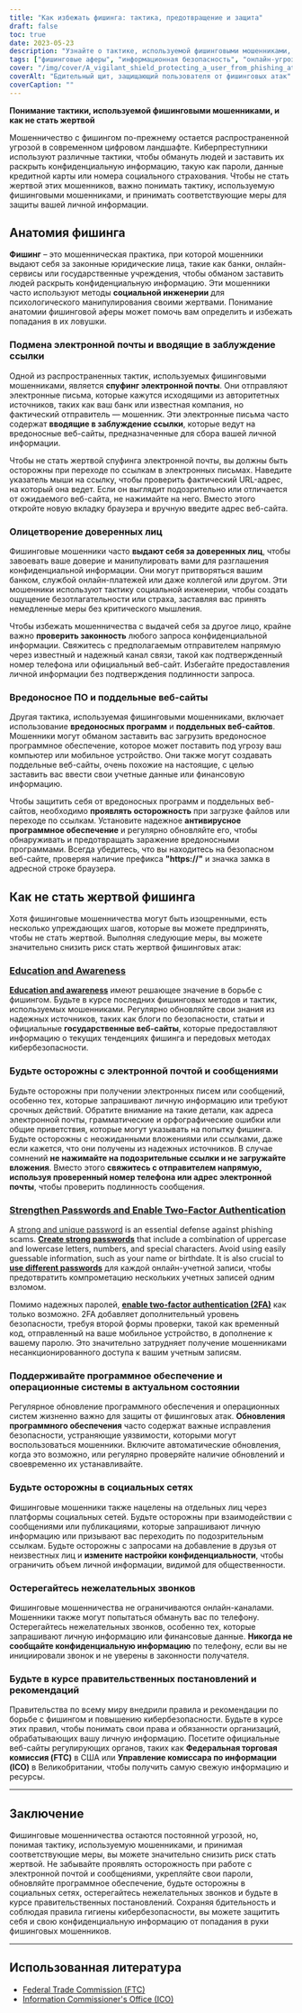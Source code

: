 ```yaml
---
title: "Как избежать фишинга: тактика, предотвращение и защита"
draft: false
toc: true
date: 2023-05-23
description: "Узнайте о тактике, используемой фишинговыми мошенниками, и откройте для себя эффективные стратегии, чтобы не стать жертвой."
tags: ["фишинговые аферы", "информационная безопасность", "онлайн-угрозы", "подмена электронной почты", "социальная инженерия", "защита от вредоносных программ", "онлайн-безопасность", "безопасность данных", "кража личных данных", "защита паролем", "двухфакторная аутентификация", "обновления программного обеспечения", "правительственные постановления", "онлайн-конфиденциальность", "киберосведомленность", "цифровое мошенничество", "осведомленность о фишинге", "безопасность в социальных сетях", "онлайн-мошенничество", "предотвращение киберпреступлений"]
cover: "/img/cover/A_vigilant_shield_protecting_a_user_from_phishing_attacks.png"
coverAlt: "Бдительный щит, защищающий пользователя от фишинговых атак"
coverCaption: ""
---
```


**Понимание тактики, используемой фишинговыми мошенниками, и как не стать жертвой**

Мошенничество с фишингом по-прежнему остается распространенной угрозой в современном цифровом ландшафте. Киберпреступники используют различные тактики, чтобы обмануть людей и заставить их раскрыть конфиденциальную информацию, такую как пароли, данные кредитной карты или номера социального страхования. Чтобы не стать жертвой этих мошенников, важно понимать тактику, используемую фишинговыми мошенниками, и принимать соответствующие меры для защиты вашей личной информации.

## Анатомия фишинга

**Фишинг** – это мошенническая практика, при которой мошенники выдают себя за законные юридические лица, такие как банки, онлайн-сервисы или государственные учреждения, чтобы обманом заставить людей раскрыть конфиденциальную информацию. Эти мошенники часто используют методы **социальной инженерии** для психологического манипулирования своими жертвами. Понимание анатомии фишинговой аферы может помочь вам определить и избежать попадания в их ловушки.

### Подмена электронной почты и вводящие в заблуждение ссылки

Одной из распространенных тактик, используемых фишинговыми мошенниками, является **спуфинг электронной почты**. Они отправляют электронные письма, которые кажутся исходящими из авторитетных источников, таких как ваш банк или известная компания, но фактический отправитель — мошенник. Эти электронные письма часто содержат **вводящие в заблуждение ссылки**, которые ведут на вредоносные веб-сайты, предназначенные для сбора вашей личной информации.

Чтобы не стать жертвой спуфинга электронной почты, вы должны быть осторожны при переходе по ссылкам в электронных письмах. Наведите указатель мыши на ссылку, чтобы проверить фактический URL-адрес, на который она ведет. Если он выглядит подозрительно или отличается от ожидаемого веб-сайта, не нажимайте на него. Вместо этого откройте новую вкладку браузера и вручную введите адрес веб-сайта.

### Олицетворение доверенных лиц

Фишинговые мошенники часто **выдают себя за доверенных лиц**, чтобы завоевать ваше доверие и манипулировать вами для разглашения конфиденциальной информации. Они могут притворяться вашим банком, службой онлайн-платежей или даже коллегой или другом. Эти мошенники используют тактику социальной инженерии, чтобы создать ощущение безотлагательности или страха, заставляя вас принять немедленные меры без критического мышления.

Чтобы избежать мошенничества с выдачей себя за другое лицо, крайне важно **проверить законность** любого запроса конфиденциальной информации. Свяжитесь с предполагаемым отправителем напрямую через известный и надежный канал связи, такой как подтвержденный номер телефона или официальный веб-сайт. Избегайте предоставления личной информации без подтверждения подлинности запроса.

### Вредоносное ПО и поддельные веб-сайты

Другая тактика, используемая фишинговыми мошенниками, включает использование **вредоносных программ** и **поддельных веб-сайтов**. Мошенники могут обманом заставить вас загрузить вредоносное программное обеспечение, которое может поставить под угрозу ваш компьютер или мобильное устройство. Они также могут создавать поддельные веб-сайты, очень похожие на настоящие, с целью заставить вас ввести свои учетные данные или финансовую информацию.

Чтобы защитить себя от вредоносных программ и поддельных веб-сайтов, необходимо **проявлять осторожность** при загрузке файлов или переходе по ссылкам. Установите надежное **антивирусное программное обеспечение** и регулярно обновляйте его, чтобы обнаруживать и предотвращать заражение вредоносными программами. Всегда убедитесь, что вы находитесь на безопасном веб-сайте, проверяя наличие префикса **"https://"** и значка замка в адресной строке браузера.

## Как не стать жертвой фишинга

Хотя фишинговые мошенничества могут быть изощренными, есть несколько упреждающих шагов, которые вы можете предпринять, чтобы не стать жертвой. Выполняя следующие меры, вы можете значительно снизить риск стать жертвой фишинговых атак:

### [Education and Awareness](https://simeononsecurity.com/articles/how-to-build-and-manage-an-effective-cybersecurity-awareness-training-program/)

[**Education and awareness**](https://simeononsecurity.com/articles/how-to-build-and-manage-an-effective-cybersecurity-awareness-training-program/) имеют решающее значение в борьбе с фишингом. Будьте в курсе последних фишинговых методов и тактик, используемых мошенниками. Регулярно обновляйте свои знания из надежных источников, таких как блоги по безопасности, статьи и официальные **государственные веб-сайты**, которые предоставляют информацию о текущих тенденциях фишинга и передовых методах кибербезопасности.

### Будьте осторожны с электронной почтой и сообщениями

Будьте осторожны при получении электронных писем или сообщений, особенно тех, которые запрашивают личную информацию или требуют срочных действий. Обратите внимание на такие детали, как адреса электронной почты, грамматические и орфографические ошибки или общие приветствия, которые могут указывать на попытку фишинга. Будьте осторожны с неожиданными вложениями или ссылками, даже если кажется, что они получены из надежных источников. В случае сомнений **не нажимайте на подозрительные ссылки и не загружайте вложения**. Вместо этого **свяжитесь с отправителем напрямую, используя проверенный номер телефона или адрес электронной почты**, чтобы проверить подлинность сообщения.

### [Strengthen Passwords and Enable Two-Factor Authentication](https://simeononsecurity.com/articles/what-are-the-diferent-kinds-of-factors-in-mfa/)

А [strong and unique password](https://simeononsecurity.com/articles/the-importance-of-password-security-and-best-practices/) is an essential defense against phishing scams. [**Create strong passwords**](https://simeononsecurity.com/articles/the-importance-of-password-security-and-best-practices/) that include a combination of uppercase and lowercase letters, numbers, and special characters. Avoid using easily guessable information, such as your name or birthdate. It is also crucial to [**use different passwords**](https://simeononsecurity.com/articles/bitwarden-and-keepassxc-vs-the-rest/) для каждой онлайн-учетной записи, чтобы предотвратить компрометацию нескольких учетных записей одним взломом.

Помимо надежных паролей, [**enable two-factor authentication (2FA)**](https://simeononsecurity.com/articles/what-are-the-diferent-kinds-of-factors-in-mfa/) как только возможно. 2FA добавляет дополнительный уровень безопасности, требуя второй формы проверки, такой как временный код, отправленный на ваше мобильное устройство, в дополнение к вашему паролю. Это значительно затрудняет получение мошенниками несанкционированного доступа к вашим учетным записям.

### Поддерживайте программное обеспечение и операционные системы в актуальном состоянии

Регулярное обновление программного обеспечения и операционных систем жизненно важно для защиты от фишинговых атак. **Обновления программного обеспечения** часто содержат важные исправления безопасности, устраняющие уязвимости, которыми могут воспользоваться мошенники. Включите автоматические обновления, когда это возможно, или регулярно проверяйте наличие обновлений и своевременно их устанавливайте.

### Будьте осторожны в социальных сетях

Фишинговые мошенники также нацелены на отдельных лиц через платформы социальных сетей. Будьте осторожны при взаимодействии с сообщениями или публикациями, которые запрашивают личную информацию или призывают вас переходить по подозрительным ссылкам. Будьте осторожны с запросами на добавление в друзья от неизвестных лиц и **измените настройки конфиденциальности**, чтобы ограничить объем личной информации, видимой для общественности.

### Остерегайтесь нежелательных звонков

Фишинговые мошенничества не ограничиваются онлайн-каналами. Мошенники также могут попытаться обмануть вас по телефону. Остерегайтесь нежелательных звонков, особенно тех, которые запрашивают личную информацию или финансовые данные. **Никогда не сообщайте конфиденциальную информацию** по телефону, если вы не инициировали звонок и не уверены в законности получателя.

### Будьте в курсе правительственных постановлений и рекомендаций

Правительства по всему миру внедрили правила и рекомендации по борьбе с фишингом и повышению кибербезопасности. Будьте в курсе этих правил, чтобы понимать свои права и обязанности организаций, обрабатывающих вашу личную информацию. Посетите официальные веб-сайты регулирующих органов, таких как **Федеральная торговая комиссия (FTC)** в США или **Управление комиссара по информации (ICO)** в Великобритании, чтобы получить самую свежую информацию и ресурсы.

______

## Заключение

Фишинговые мошенничества остаются постоянной угрозой, но, понимая тактику, используемую мошенниками, и принимая соответствующие меры, вы можете значительно снизить риск стать жертвой. Не забывайте проявлять осторожность при работе с электронной почтой и сообщениями, укрепляйте свои пароли, обновляйте программное обеспечение, будьте осторожны в социальных сетях, остерегайтесь нежелательных звонков и будьте в курсе правительственных постановлений. Сохраняя бдительность и соблюдая правила гигиены кибербезопасности, вы можете защитить себя и свою конфиденциальную информацию от попадания в руки фишинговых мошенников.

______

## Использованная литература

- [Federal Trade Commission (FTC)](https://www.ftc.gov/)
- [Information Commissioner's Office (ICO)](https://ico.org.uk/)
